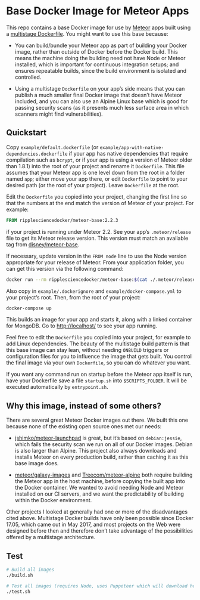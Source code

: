 # Base Docker Image for Meteor Apps

This repo contains a base Docker image for use by [Meteor](https://www.meteor.com/) apps built using a [multistage Dockerfile](https://docs.docker.com/develop/develop-images/multistage-build/). You might want to use this base because:

- You can build/bundle your Meteor app as part of building your Docker image, rather than outside of Docker before the Docker build. This means the machine doing the building need not have Node or Meteor installed, which is important for continuous integration setups; and ensures repeatable builds, since the build environment is isolated and controlled.

- Using a multistage `Dockerfile` on your app’s side means that you can publish a much smaller final Docker image that doesn’t have Meteor included, and you can also use an Alpine Linux base which is good for passing security scans (as it presents much less surface area in which scanners might find vulnerabilities).

## Quickstart

Copy `example/default.dockerfile` (or `example/app-with-native-dependencies.dockerfile` if your app has native dependencies that require compilation such as `bcrypt`, or if your app is using a version of Meteor older than 1.8.1) into the root of your project and rename it `Dockerfile`. This file assumes that your Meteor app is one level down from the root in a folder named `app`; either move your app there, or edit `Dockerfile` to point to your desired path (or the root of your project). Leave `Dockerfile` at the root.

Edit the `Dockerfile` you copied into your project, changing the first line so that the numbers at the end match the version of Meteor of your project. For example:

```Dockerfile
FROM ripplesciencedocker/meteor-base:2.2.3
```

if your project is running under Meteor 2.2. See your app’s `.meteor/release` file to get its Meteor release version. This version must match an available tag from [disney/meteor-base](https://cloud.docker.com/repository/docker/geoffreybooth/meteor-base/tags).

If necessary, update version in the `FROM node` line to use the Node version appropriate for your release of Meteor. From your application folder, you can get this version via the following command:

```bash
docker run --rm ripplesciencedocker/meteor-base:$(cat ./.meteor/release | cut -c8-99) meteor node --version | cut -c2-99 | grep -o "[0-9\.]*"
```

Also copy in `example/.dockerignore` and `example/docker-compose.yml` to your project’s root. Then, from the root of your project:

```bash
docker-compose up
```

This builds an image for your app and starts it, along with a linked container for MongoDB. Go to [http://localhost/](http://localhost/) to see your app running.

Feel free to edit the `Dockerfile` you copied into your project, for example to add Linux dependencies. The beauty of the multistage build pattern is that this base image can stay lean, without needing `ONBUILD` triggers or configuration files for you to influence the image that gets built. You control the final image via your own `Dockerfile`, so you can do whatever you want.

If you want any command run on startup before the Meteor app itself is run, have your Dockerfile save a file `startup.sh` into `$SCRIPTS_FOLDER`. It will be executed automatically by `entrypoint.sh`.

## Why this image, instead of some others?

There are several great Meteor Docker images out there. We built this one because none of the existing open source ones met our needs:

- [jshimko/meteor-launchpad](https://github.com/jshimko/meteor-launchpad) is great, but it’s based on `debian:jessie`, which fails the security scan we run on all of our Docker images. Debian is also larger than Alpine. This project also always downloads and installs Meteor on every production build, rather than caching it as this base image does.

- [meteor/galaxy-images](https://github.com/meteor/galaxy-images) and [Treecom/meteor-alpine](https://github.com/Treecom/alpine-meteor) both require building the Meteor app in the host machine, before copying the built app into the Docker container. We wanted to avoid needing Node and Meteor installed on our CI servers, and we want the predictability of building within the Docker environment.

Other projects I looked at generally had one or more of the disadvantages cited above. Multistage Docker builds have only been possible since Docker 17.05, which came out in May 2017, and most projects on the Web were designed before then and therefore don’t take advantage of the possibilities offered by a multistage architecture.

## Test

```bash
# Build all images
./build.sh

# Test all images (requires Node, uses Puppeteer which will download headless Chrome)
./test.sh
```

